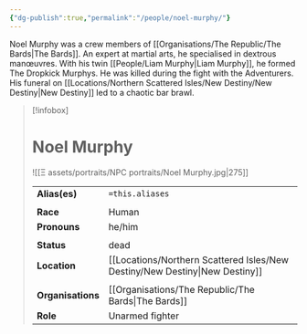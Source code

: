 ```yaml
---
{"dg-publish":true,"permalink":"/people/noel-murphy/"}
---
```


Noel Murphy was a crew members of [[Organisations/The Republic/The Bards\|The Bards]]. An expert at martial arts, he specialised in dextrous manœuvres. With his twin [[People/Liam Murphy\|Liam Murphy]], he formed The Dropkick Murphys. He was killed during the fight with the Adventurers. His funeral on [[Locations/Northern Scattered Isles/New Destiny/New Destiny\|New Destiny]] led to a chaotic bar brawl. 
> [!infobox] 
> 
> # Noel Murphy
> ![[Ξ assets/portraits/NPC portraits/Noel Murphy.jpg\|275]]
> 
> | | |
> | --- | --- |
> | **Alias(es)** | `=this.aliases` |
> | | | 
> | **Race** | Human |
> | **Pronouns** | he/him |
> | | | 
> | **Status** | dead | 
> | **Location** | [[Locations/Northern Scattered Isles/New Destiny/New Destiny\|New Destiny]] |
> | | | 
> | **Organisations** | [[Organisations/The Republic/The Bards\|The Bards]] |
> | **Role** | Unarmed fighter |

